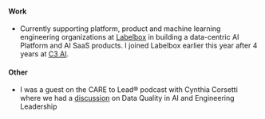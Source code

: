 #### Work

- Currently supporting platform, product and machine learning engineering organizations at [Labelbox](https://labelbox.com) in building a data-centric AI Platform and AI SaaS products. I joined Labelbox earlier this year after 4 years at [C3 AI](https://c3.ai/).

#### Other

- I was a guest on the CARE to Lead® podcast with Cynthia Corsetti where we had a [discussion](/blog/2024/09/26/data-quality-in-ai-care-to-lead-podcast-cynthia-corsetti/) on Data Quality in AI and Engineering Leadership